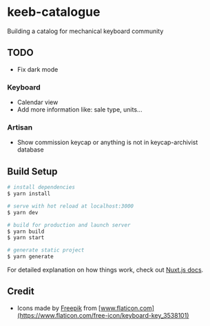 # keeb-catalogue
Building a catalog for mechanical keyboard community

## TODO
- Fix dark mode

### Keyboard
- Calendar view
- Add more information like: sale type, units...

### Artisan
- Show commission keycap or anything is not in keycap-archivist database

## Build Setup

```bash
# install dependencies
$ yarn install

# serve with hot reload at localhost:3000
$ yarn dev

# build for production and launch server
$ yarn build
$ yarn start

# generate static project
$ yarn generate
```

For detailed explanation on how things work, check out [Nuxt.js docs](https://nuxtjs.org).

## Credit
- Icons made by [Freepik](https://www.freepik.com) from [www.flaticon.com](https://www.flaticon.com/free-icon/keyboard-key_3538101)
